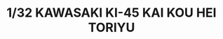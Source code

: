 ---
layout: product
title: "1/32 KAWASAKI KI-45 KAI KOU HEI TORIYU"
price: "20000" 
desc: "Plastična maketa"
img_path: "/assets/img/VOLKSWS14.webp"
brand: "ZOUKEI-MURA"
available: false
special_offer: false
new: false
soon: false
cat: "010000"
subcat: "014100"
subsubcat: "00"
sifra: "VOLKSWS14"
popular: false
spec: false
---